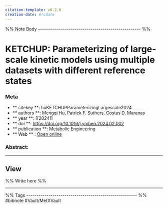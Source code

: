 ```yaml
---
citation-template: v0.2.0
creation-date: #!cdate
---
```


%% Note Body --------------------------------------------------- %%
# KETCHUP: Parameterizing of large-scale kinetic models using multiple datasets with different reference states

### Meta
- ** citekey **: huKETCHUPParameterizingLargescale2024
- ** authors **: Mengqi Hu, Patrick F. Suthers, Costas D. Maranas
- ** year **: [[2024]]
- ** doi **: https://doi.org/10.1016/j.ymben.2024.02.002
- ** publication **: Metabolic Engineering
- ** Web ** : [Open online](https://linkinghub.elsevier.com/retrieve/pii/S1096717624000181)


### Abstract:


___

## View

%% Write here %%





___
%% Tags  ------------------------------------------------------- %%
#bibnote
#Vault/MetXVault 
